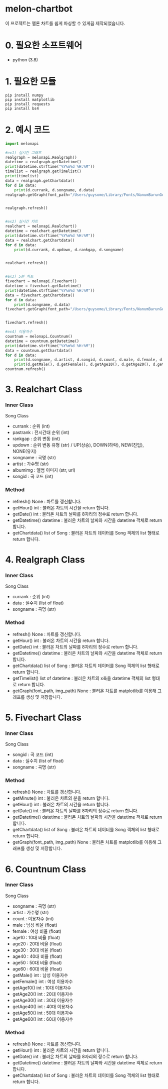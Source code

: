 # melon-chartbot
이 프로젝트는 멜론 차트를 쉽게 파싱할 수 있게끔 제작되었습니다.

# 0. 필요한 소프트웨어
- python (3.8)

# 1. 필요한 모듈
```
pip install numpy
pip install matplotlib
pip install requests
pip install bs4
```

# 2. 예시 코드
```python
import melonapi

#ex1) 실시간 그래프
realgraph = melonapi.Realgraph()
datetime = realgraph.getDatetime()
print(datetime.strftime("%Y%m%d %H:%M"))
timelist = realgraph.getTimelist()
print(timelist)
data = realgraph.getChartdata()
for d in data:
    print(d.currank, d.songname, d.data)
realgraph.getGraph(font_path="/Users/guysome/Library/Fonts/NanumBarunGothic.ttf", img_path="realgraph.png")


realgraph.refresh()


#ex2) 실시간 차트
realchart = melonapi.Realchart()
datetime = realchart.getDatetime()
print(datetime.strftime("%Y%m%d %H:%M"))
data = realchart.getChartdata()
for d in data:
    print(d.currank, d.updown, d.rankgap, d.songname)


realchart.refresh()


#ex3) 5분 차트
fivechart = melonapi.Fivechart()
datetime = fivechart.getDatetime()
print(datetime.strftime("%Y%m%d %H:%M"))
data = fivechart.getChartdata()
for d in data:
    print(d.songname, d.data)
fivechart.getGraph(font_path="/Users/guysome/Library/Fonts/NanumBarunGothic.ttf", img_path="fivechart.png")


fivechart.refresh()

#ex4) 이용자수
countnum = melonapi.Countnum()
datetime = countnum.getDatetime()
print(datetime.strftime("%Y%m%d %H:%M"))
data = countnum.getChartdata()
for d in data:
    print(d.songname, d.artist, d.songid, d.count, d.male, d.female, d.age10, d.age20, d.age30, d.age40, d.age50, d.age60)
    print(d.getMale(), d.getFemale(), d.getAge10(), d.getAge20(), d.getAge30(), d.getAge40(), d.getAge50(), d.getAge60())
countnum.refresh()
```

# 3. Realchart Class
### Inner Class
Song Class
- currank : 순위 (int)
- pastrank : 전시간대 순위 (int)
- rankgap : 순위 변동 (int)
- updown : 순위 변동 유형 (str) / UP(상승), DOWN(하락), NEW(진입), NONE(유지)
- songname : 곡명 (str)
- artist : 가수명 (str)
- albumimg : 앨범 이미지 (str, url)
- songid : 곡 코드 (int)

### Method
- refresh() None : 차트를 갱신합니다.
- getHour() int : 불러온 차트의 시간을 return 합니다.
- getDate() int : 불러온 차트의 날짜를 8자리의 정수로 return 합니다.
- getDatetime() datetime : 불러온 차트의 날짜와 시간을 datetime 객체로 return 합니다.
- getChartdata() list of Song : 불러온 차트의 데이터를 Song 객체의 list 형태로 return 합니다.


# 4. Realgraph Class
### Inner Class
Song Class
- currank : 순위 (int)
- data : 실수치 (list of float)
- songname : 곡명 (str)

### Method
- refresh() None : 차트를 갱신합니다.
- getHour() int : 불러온 차트의 시간을 return 합니다.
- getDate() int : 불러온 차트의 날짜를 8자리의 정수로 return 합니다.
- getDatetime() datetime : 불러온 차트의 날짜와 시간을 datetime 객체로 return 합니다.
- getChartdata() list of Song : 불러온 차트의 데이터를 Song 객체의 list 형태로 return 합니다.
- getTimelist() list of datetime : 불러온 차트의 x축을 datetime 객체의 list 형태로 return 합니다.
- getGraph(font_path, img_path) None : 불러온 차트를 matplotlib를 이용해 그래프를 생성 및 저장합니다.

# 5. Fivechart Class
### Inner Class
Song Class
- songid : 곡 코드 (int)
- data : 실수치 (list of float)
- songname : 곡명 (str)

### Method
- refresh() None : 차트를 갱신합니다.
- getMinute() int : 불러온 차트의 분을 return 합니다.
- getHour() int : 불러온 차트의 시간을 return 합니다.
- getDate() int : 불러온 차트의 날짜를 8자리의 정수로 return 합니다.
- getDatetime() datetime : 불러온 차트의 날짜와 시간을 datetime 객체로 return 합니다.
- getChartdata() list of Song : 불러온 차트의 데이터를 Song 객체의 list 형태로 return 합니다.
- getGraph(font_path, img_path) None : 불러온 차트를 matplotlib를 이용해 그래프를 생성 및 저장합니다.

# 6. Countnum Class
### Inner Class
Song Class
- songname : 곡명 (str)
- artist : 가수명 (str)
- count : 이용자수 (int)
- male : 남성 비율 (float)
- female : 여성 비율 (float)
- age10 : 10대 비율 (float)
- age20 : 20대 비율 (float)
- age30 : 30대 비율 (float)
- age40 : 40대 비율 (float)
- age50 : 50대 비율 (float)
- age60 : 60대 비율 (float)
- getMale() int : 남성 이용자수
- getFemale() int : 여성 이용자수
- getAge10() int : 10대 이용자수
- getAge20() int : 20대 이용자수
- getAge30() int : 30대 이용자수
- getAge40() int : 40대 이용자수
- getAge50() int : 50대 이용자수
- getAge60() int : 60대 이용자수

### Method
- refresh() None : 차트를 갱신합니다.
- getHour() int : 불러온 차트의 시간을 return 합니다.
- getDate() int : 불러온 차트의 날짜를 8자리의 정수로 return 합니다.
- getDatetime() datetime : 불러온 차트의 날짜와 시간을 datetime 객체로 return 합니다.
- getChartdata() list of Song : 불러온 차트의 데이터를 Song 객체의 list 형태로 return 합니다.